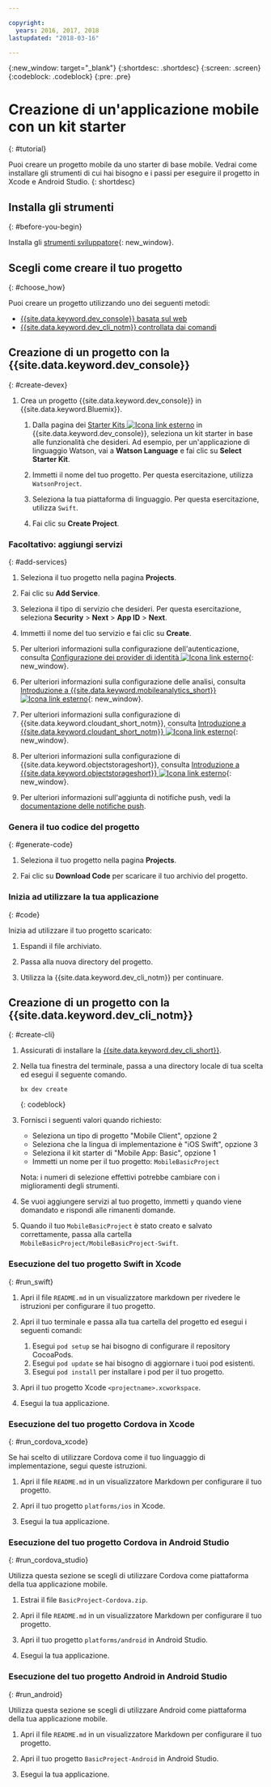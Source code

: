```yaml
---

copyright:
  years: 2016, 2017, 2018
lastupdated: "2018-03-16"

---
```


{:new_window: target="_blank"}
{:shortdesc: .shortdesc}
{:screen: .screen}
{:codeblock: .codeblock}
{:pre: .pre}

# Creazione di un'applicazione mobile con un kit starter 
{: #tutorial}

Puoi creare un progetto mobile da uno starter di base mobile. Vedrai come installare gli strumenti di cui hai bisogno e i passi per eseguire il progetto in Xcode e Android Studio.
{: shortdesc}

## Installa gli strumenti
{: #before-you-begin}

Installa gli [strumenti sviluppatore](/docs/cli/idt/index.html#add-cli){: new_window}.


## Scegli come creare il tuo progetto 
{: #choose_how}

Puoi creare un progetto utilizzando uno dei seguenti metodi: 
- [{{site.data.keyword.dev_console}} basata sul web](#create-devex)
- [{{site.data.keyword.dev_cli_notm}} controllata dai comandi](#create-cli)


## Creazione di un progetto con la {{site.data.keyword.dev_console}}
{: #create-devex}

1. Crea un progetto {{site.data.keyword.dev_console}} in {{site.data.keyword.Bluemix}}.

    1. Dalla pagina dei [Starter Kits ![Icona link esterno](../../icons/launch-glyph.svg "Icona link esterno")](https://console.ng.bluemix.net/developer/appservice/starter-kits/) in {{site.data.keyword.dev_console}}, seleziona un kit starter in base alle funzionalità che desideri. Ad esempio, per un'applicazione di linguaggio Watson, vai a **Watson Language** e fai clic su **Select Starter Kit**.

    2. Immetti il nome del tuo progetto. Per questa esercitazione, utilizza `WatsonProject`.   

    3. Seleziona la tua piattaforma di linguaggio. Per questa esercitazione, utilizza `Swift`.

    4. Fai clic su **Create Project**.

### Facoltativo: aggiungi servizi 
{: #add-services}

1. Seleziona il tuo progetto nella pagina **Projects**.

2. Fai clic su **Add Service**.

3. Seleziona il tipo di servizio che desideri. Per questa esercitazione, seleziona **Security** > **Next** > **App ID** > **Next**.

4. Immetti il nome del tuo servizio e fai clic su **Create**. 

5. Per ulteriori informazioni sulla configurazione dell'autenticazione, consulta [Configurazione dei provider di identità ![Icona link esterno](../../icons/launch-glyph.svg "Icona link esterno")](/docs/services/appid/identity-providers.html){: new_window}.

6. Per ulteriori informazioni sulla configurazione delle analisi, consulta [Introduzione a {{site.data.keyword.mobileanalytics_short}} ![Icona link esterno](../../icons/launch-glyph.svg "Icona link esterno")](/docs/services/mobileanalytics/index.html){: new_window}.

7. Per ulteriori informazioni sulla configurazione di {{site.data.keyword.cloudant_short_notm}}, consulta [Introduzione a {{site.data.keyword.cloudant_short_notm}} ![Icona link esterno](../../icons/launch-glyph.svg "Icona link esterno")](/docs/services/Cloudant/index.html){: new_window}.

8. Per ulteriori informazioni sulla configurazione di {{site.data.keyword.objectstorageshort}}, consulta [Introduzione a {{site.data.keyword.objectstorageshort}} ![Icona link esterno](../../icons/launch-glyph.svg "Icona link esterno")](/docs/services/ObjectStorage/index.html){: new_window}.

9. Per ulteriori informazioni sull'aggiunta di notifiche push, vedi la [documentazione delle notifiche push](/docs/services/mobilepush/c_overview_push.html#overview-push).

### Genera il tuo codice del progetto 
{: #generate-code}

1. Seleziona il tuo progetto nella pagina **Projects**.

2. Fai clic su **Download Code** per scaricare il tuo archivio del progetto.


### Inizia ad utilizzare la tua applicazione 
{: #code}

Inizia ad utilizzare il tuo progetto scaricato:

1. Espandi il file archiviato.

2. Passa alla nuova directory del progetto. 

3. Utilizza la {{site.data.keyword.dev_cli_notm}} per continuare.


## Creazione di un progetto con la {{site.data.keyword.dev_cli_notm}}
{: #create-cli}

1. Assicurati di installare la [{{site.data.keyword.dev_cli_short}}](/docs/cli/idt/index.html).

2. Nella tua finestra del terminale, passa a una directory locale di tua scelta ed esegui il seguente comando. 

	```
	bx dev create
	```
	{: codeblock}

3. Fornisci i seguenti valori quando richiesto: 

	* Seleziona un tipo di progetto "Mobile Client", opzione 2 
	* Seleziona che la lingua di implementazione è "iOS Swift", opzione 3 
	* Seleziona il kit starter di "Mobile App: Basic", opzione 1 
	* Immetti un nome per il tuo progetto: `MobileBasicProject`

    Nota: i numeri di selezione effettivi potrebbe cambiare con i miglioramenti degli strumenti. 

4. Se vuoi aggiungere servizi al tuo progetto, immetti `y` quando viene domandato e rispondi alle rimanenti domande. 

5. Quando il tuo `MobileBasicProject` è stato creato e salvato correttamente, passa alla cartella `MobileBasicProject/MobileBasicProject-Swift`.

### Esecuzione del tuo progetto Swift in Xcode
{: #run_swift}

1. Apri il file `README.md` in un visualizzatore markdown per rivedere le istruzioni per configurare il tuo progetto. 

2. Apri il tuo terminale e passa alla tua cartella del progetto ed esegui i seguenti comandi: 
    1. Esegui `pod setup` se hai bisogno di configurare il repository CocoaPods.
    2. Esegui `pod update` se hai bisogno di aggiornare i tuoi pod esistenti.
    3. Esegui `pod install` per installare i pod per il tuo progetto. 

3. Apri il tuo progetto Xcode `<projectname>.xcworkspace`.

4. Esegui la tua applicazione.

### Esecuzione del tuo progetto Cordova in Xcode
{: #run_cordova_xcode}

Se hai scelto di utilizzare Cordova come il tuo linguaggio di implementazione, segui queste istruzioni. 

1. Apri il file `README.md` in un visualizzatore Markdown per configurare il tuo progetto.

2. Apri il tuo progetto `platforms/ios` in Xcode.

3. Esegui la tua applicazione.


### Esecuzione del tuo progetto Cordova in Android Studio
{: #run_cordova_studio}

Utilizza questa sezione se scegli di utilizzare Cordova come piattaforma della tua applicazione mobile. 

1. Estrai il file `BasicProject-Cordova.zip`.

2. Apri il file `README.md` in un visualizzatore Markdown per configurare il tuo progetto.

3. Apri il tuo progetto `platforms/android` in Android Studio.

4. Esegui la tua applicazione.


### Esecuzione del tuo progetto Android in Android Studio
{: #run_android}

Utilizza questa sezione se scegli di utilizzare Android come piattaforma della tua applicazione mobile. 

1. Apri il file `README.md` in un visualizzatore Markdown per configurare il tuo progetto.

2. Apri il tuo progetto `BasicProject-Android` in Android Studio.

3. Esegui la tua applicazione.
